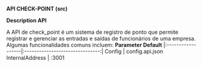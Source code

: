 **API CHECK-POINT (src)**

**Description API**

A API de check_point é um sistema de registro de ponto que permite registrar e gerenciar as entradas e saídas de funcionários de uma empresa. Algumas funcionalidades comuns incluem:
**Parameter	Default**
|:------------------|:-------------------------------:|
Config | config.api.json
InternalAddress	| :3001
